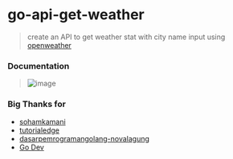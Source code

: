 # go-api-get-weather
> create an API to get weather stat with city name input using [openweather](https://openweathermap.org/)

### Documentation
> ![image](https://user-images.githubusercontent.com/37493831/193824861-bc0f10cf-2575-498e-b1f1-fe482bddbd6a.png)

### Big Thanks for
- [sohamkamani](https://www.sohamkamani.com/golang/json/)
- [tutorialedge](https://tutorialedge.net/golang/consuming-restful-api-with-go/)
- [dasarpemrogramangolang-novalagung](https://dasarpemrogramangolang.novalagung.com/A-client-http-request-simple.html)
- [Go Dev](https://go.dev/talks/2015/json.slide#11)
